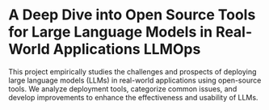 # A Deep Dive into Open Source Tools for Large Language Models in Real-World Applications LLMOps
This project empirically studies the challenges and prospects of deploying large language models (LLMs) in real-world applications using open-source tools. We analyze deployment tools, categorize common issues, and develop improvements to enhance the effectiveness and usability of LLMs.
